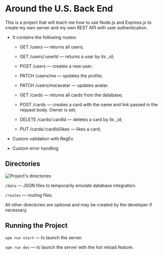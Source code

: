 # Around the U.S. Back End  

This is a project that will teach me how to use Node.js and Express.js to create my own server and my own REST API with user authentication.

* It contains the following routes:

  - GET /users — returns all users;
  - GET /users/:userId — returns a user by its _id;
  - POST /users — creates a new user;
  - PATCH /users/me — updates the profile;
  - PATCH /users/me/avatar — updates avatar.

  - GET /cards — returns all cards from the database;
  - POST /cards — creates a card with the name and link passed in the request body. Owner is set;
  - DELETE /cards/:cardId — deletes a card by its _id;
  - PUT /cards/:cardId/likes — likes a card;

* Custom validation with RegEx 

* Custom error handling
  
## Directories  

![Project's directories](https://pictures.s3.yandex.net/resources/Artboard_1_1600101133.png)
  
`/data` — JSON files to temporarily emulate database integration.  
  
`/routes` — routing files.  
  
All other directories are optional and may be created by the developer if necessary.   
  
## Running the Project  
  
`npm run start` — to launch the server.  
  
`npm run dev` — to launch the server with the hot reload feature.  



